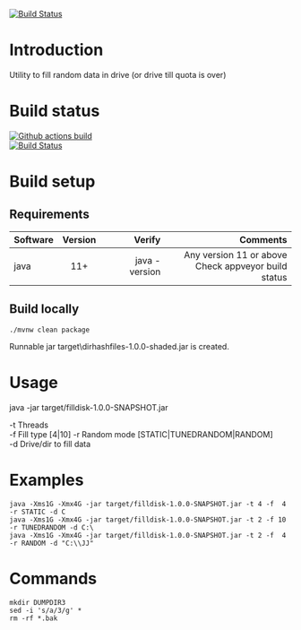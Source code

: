 [![Build Status](https://ci.appveyor.com/api/projects/status/github/jibijose/filldisk?branch=master&svg=true)](https://ci.appveyor.com/project/jibijose/filldisk)

# Introduction
Utility to fill random data in drive (or drive till quota is over)

# Build status   
[![Github actions build](https://github.com/jibijose/filldisk/actions/workflows/maven.yml/badge.svg)](https://github.com/jibijose/filldisk/actions/workflows/maven.yml)   
[![Build Status](https://dev.azure.com/jibijose/github-code/_apis/build/status%2Ffilldisk%2Fmaven-builds?branchName=master)](https://dev.azure.com/jibijose/github-code/_build/latest?definitionId=7&branchName=master)


# Build setup

## Requirements
| Software      | Version |        Verify |                                                Comments |
|---------------|:-------:|--------------:|--------------------------------------------------------:|
| java          |   11+   | java -version | Any version 11 or above<br/>Check appveyor build status |

## Build locally
```
./mvnw clean package
```
Runnable jar target\dirhashfiles-1.0.0-shaded.jar is created.

# Usage
java -jar target/filldisk-1.0.0-SNAPSHOT.jar


-t <arg>    Threads  
-f <arg>    Fill type [4|10]
-r <arg>    Random mode [STATIC|TUNEDRANDOM|RANDOM]  
-d <arg>    Drive/dir to fill data  

# Examples
```
java -Xms1G -Xmx4G -jar target/filldisk-1.0.0-SNAPSHOT.jar -t 4 -f  4 -r STATIC -d C 
java -Xms1G -Xmx4G -jar target/filldisk-1.0.0-SNAPSHOT.jar -t 2 -f 10 -r TUNEDRANDOM -d C:\
java -Xms1G -Xmx4G -jar target/filldisk-1.0.0-SNAPSHOT.jar -t 2 -f  4 -r RANDOM -d "C:\\JJ"
```

# Commands   
```
mkdir DUMPDIR3   
sed -i 's/a/3/g' *   
rm -rf *.bak   
```